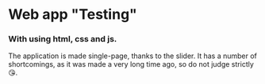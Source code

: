 # Web app "Testing"
### With using html, css and js.

The application is made single-page, thanks to the slider.
It has a number of shortcomings, as it was made a very long time ago, so do not judge strictly😘.
